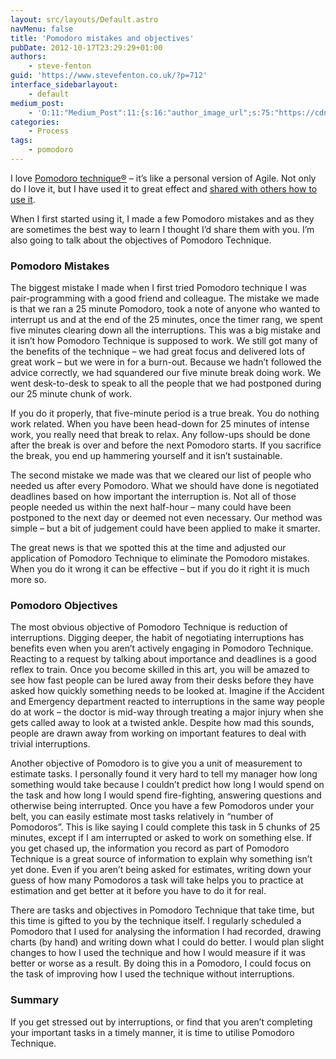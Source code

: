 ```yaml
---
layout: src/layouts/Default.astro
navMenu: false
title: 'Pomodoro mistakes and objectives'
pubDate: 2012-10-17T23:29:29+01:00
authors:
    - steve-fenton
guid: 'https://www.stevefenton.co.uk/?p=712'
interface_sidebarlayout:
    - default
medium_post:
    - 'O:11:"Medium_Post":11:{s:16:"author_image_url";s:75:"https://cdn-images-1.medium.com/fit/c/400/400/1*eXkhfEuF41g5W_xnc_ydLA.jpeg";s:10:"author_url";s:38:"https://medium.com/@steve.fenton.co.uk";s:11:"byline_name";N;s:12:"byline_email";N;s:10:"cross_link";s:3:"yes";s:2:"id";s:12:"55ebd4fb4611";s:21:"follower_notification";s:3:"yes";s:7:"license";s:19:"all-rights-reserved";s:14:"publication_id";s:2:"-1";s:6:"status";s:5:"draft";s:3:"url";s:51:"https://medium.com/@steve.fenton.co.uk/55ebd4fb4611";}'
categories:
    - Process
tags:
    - pomodoro
---
```


I love [Pomodoro technique®](/2011/10/The-Pomodoro-Technique/) – it’s like a personal version of Agile. Not only do I love it, but I have used it to great effect and [shared with others how to use it](/2012/03/Pomodoro-Technique-In-25-Minutes/).

When I first started using it, I made a few Pomodoro mistakes and as they are sometimes the best way to learn I thought I’d share them with you. I’m also going to talk about the objectives of Pomodoro Technique.

### Pomodoro Mistakes

The biggest mistake I made when I first tried Pomodoro technique I was pair-programming with a good friend and colleague. The mistake we made is that we ran a 25 minute Pomodoro, took a note of anyone who wanted to interrupt us and at the end of the 25 minutes, once the timer rang, we spent five minutes clearing down all the interruptions. This was a big mistake and it isn’t how Pomodoro Technique is supposed to work. We still got many of the benefits of the technique – we had great focus and delivered lots of great work – but we were in for a burn-out. Because we hadn’t followed the advice correctly, we had squandered our five minute break doing work. We went desk-to-desk to speak to all the people that we had postponed during our 25 minute chunk of work.

If you do it properly, that five-minute period is a true break. You do nothing work related. When you have been head-down for 25 minutes of intense work, you really need that break to relax. Any follow-ups should be done after the break is over and before the next Pomodoro starts. If you sacrifice the break, you end up hammering yourself and it isn’t sustainable.

The second mistake we made was that we cleared our list of people who needed us after every Pomodoro. What we should have done is negotiated deadlines based on how important the interruption is. Not all of those people needed us within the next half-hour – many could have been postponed to the next day or deemed not even necessary. Our method was simple – but a bit of judgement could have been applied to make it smarter.

The great news is that we spotted this at the time and adjusted our application of Pomodoro Technique to eliminate the Pomodoro mistakes. When you do it wrong it can be effective – but if you do it right it is much more so.

### Pomodoro Objectives

The most obvious objective of Pomodoro Technique is reduction of interruptions. Digging deeper, the habit of negotiating interruptions has benefits even when you aren’t actively engaging in Pomodoro Technique. Reacting to a request by talking about importance and deadlines is a good reflex to train. Once you become skilled in this art, you will be amazed to see how fast people can be lured away from their desks before they have asked how quickly something needs to be looked at. Imagine if the Accident and Emergency department reacted to interruptions in the same way people do at work – the doctor is mid-way through treating a major injury when she gets called away to look at a twisted ankle. Despite how mad this sounds, people are drawn away from working on important features to deal with trivial interruptions.

Another objective of Pomodoro is to give you a unit of measurement to estimate tasks. I personally found it very hard to tell my manager how long something would take because I couldn’t predict how long I would spend on the task and how long I would spend fire-fighting, answering questions and otherwise being interrupted. Once you have a few Pomodoros under your belt, you can easily estimate most tasks relatively in “number of Pomodoros”. This is like saying I could complete this task in 5 chunks of 25 minutes, except if I am interrupted or asked to work on something else. If you get chased up, the information you record as part of Pomodoro Technique is a great source of information to explain why something isn’t yet done. Even if you aren’t being asked for estimates, writing down your guess of how many Pomodoros a task will take helps you to practice at estimation and get better at it before you have to do it for real.

There are tasks and objectives in Pomodoro Technique that take time, but this time is gifted to you by the technique itself. I regularly scheduled a Pomodoro that I used for analysing the information I had recorded, drawing charts (by hand) and writing down what I could do better. I would plan slight changes to how I used the technique and how I would measure if it was better or worse as a result. By doing this in a Pomodoro, I could focus on the task of improving how I used the technique without interruptions.

### Summary

If you get stressed out by interruptions, or find that you aren’t completing your important tasks in a timely manner, it is time to utilise Pomodoro Technique.